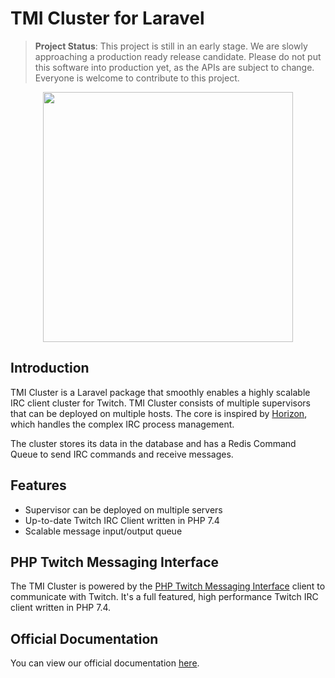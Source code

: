 # TMI Cluster for Laravel

> **Project Status**: This project is still in an early stage. We are slowly approaching a production ready release candidate. Please do not put this software into production yet, as the APIs are subject to change. Everyone is welcome to contribute to this project.

<p align="center">
  <img height="400" src="https://fa-cdn.bitinflow.com/images/chrome_2020-10-12_17-53-36.png">
</p>

## Introduction

TMI Cluster is a Laravel package that smoothly enables a highly scalable IRC client cluster for Twitch. TMI Cluster consists of multiple supervisors that can be deployed on multiple hosts. The core is inspired by [Horizon](https://github.com/laravel/horizon), which handles the complex IRC process management.

The cluster stores its data in the database and has a Redis Command Queue to send IRC commands and receive messages.

## Features

- Supervisor can be deployed on multiple servers
- Up-to-date Twitch IRC Client written in PHP 7.4
- Scalable message input/output queue

## PHP Twitch Messaging Interface

The TMI Cluster is powered by the [PHP Twitch Messaging Interface](https://github.com/ghostzero/tmi) client to communicate with Twitch. It's a full featured, high performance Twitch IRC client written in PHP 7.4. 

## Official Documentation

You can view our official documentation [here](https://tmiphp.com/docs/tmi-cluster.html).